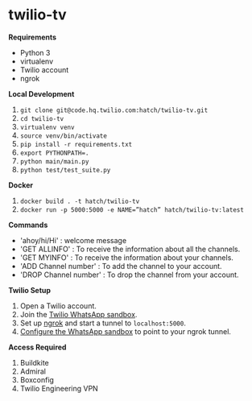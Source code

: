 # twilio-tv

**Requirements**
* Python 3
* virtualenv
* Twilio account
* ngrok

**Local Development**
1. `git clone git@code.hq.twilio.com:hatch/twilio-tv.git`
2. `cd twilio-tv`
3. `virtualenv venv`
4. `source venv/bin/activate`
5. `pip install -r requirements.txt`
6. `export PYTHONPATH=.`
7. `python main/main.py`
8. `python test/test_suite.py`

**Docker**
1. `docker build . -t hatch/twilio-tv`
2. `docker run -p 5000:5000 -e NAME=”hatch” hatch/twilio-tv:latest`

**Commands**
* 'ahoy/hi/Hi' : welcome message
* 'GET<space> ALLINFO' : To receive the information about all the channels.
* 'GET<space> MYINFO' : To receive the information about your channels.  
* 'ADD<space> Channel number' : To add the channel to your account.
* 'DROP<space> Channel number' : To drop the channel from your account.

**Twilio Setup**
1. Open a Twilio account.
2. Join the [Twilio WhatsApp sandbox](https://www.twilio.com/docs/whatsapp/sandbox).
3. Set up [ngrok](https://ngrok.com/) and start a tunnel to `localhost:5000`.
4. [Configure the WhatsApp sandbox](https://console.twilio.com/us1/develop/sms/settings/whatsapp-sandbox) to point to your ngrok tunnel.

**Access Required**

1. Buildkite
2. Admiral
3. Boxconfig
4. Twilio Engineering VPN




